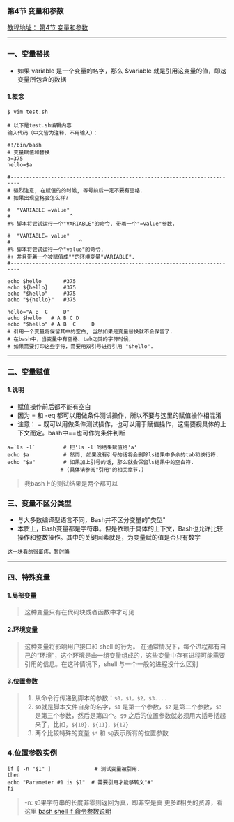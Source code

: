 ### 第4节 变量和参数
[教程地址： 第4节 变量和参数](https://www.shiyanlou.com/courses/5/labs/29/document)

---

### 一、变量替换

- 如果 variable 是一个变量的名字，那么 $variable 就是引用这变量的值，即这变量所包含的数据

#### 1.概念
```
$ vim test.sh

# 以下是test.sh编辑内容
输入代码（中文皆为注释，不用输入）：

#!/bin/bash
# 变量赋值和替换
a=375
hello=$a

#-------------------------------------------------------------------------
# 强烈注意, 在赋值的的时候, 等号前后一定不要有空格.
# 如果出现空格会怎么样?

#  "VARIABLE =value"
#                   ^
#% 脚本将尝试运行一个"VARIABLE"的命令, 带着一个"=value"参数.

#  "VARIABLE= value"
#                      ^
#% 脚本将尝试运行一个"value"的命令, 
#+ 并且带着一个被赋值成""的环境变量"VARIABLE". 
#-------------------------------------------------------------------------

echo $hello       #375
echo ${hello}     #375
echo "$hello"     #375
echo "${hello}"   #375

hello="A B  C     D"
echo $hello   # A B C D
echo "$hello" # A B  C     D
# 引用一个变量将保留其中的空白, 当然如果是变量替换就不会保留了.
# 在bash中，当变量中有空格、tab之类的字符时候，
# 如果需要打印这些字符，需要用双引号进行引用 "$hello".
```

---
### 二、变量赋值

#### 1.说明
- 赋值操作前后都不能有空白
- 因为 = 和 -eq 都可以用做条件测试操作，所以不要与这里的赋值操作相混淆
- 注意： = 既可以用做条件测试操作，也可以用于赋值操作，这需要视具体的上下文而定。bash中==也可作为条件判断

```
a=`ls -l`         # 把'ls -l'的结果赋值给'a'
echo $a           # 然而, 如果没有引号的话将会删除ls结果中多余的tab和换行符.
echo "$a"         # 如果加上引号的话, 那么就会保留ls结果中的空白符.
                 # (具体请参阅"引用"的相关章节.)
```
>我bash上的测试结果是两个都可以

### 三、变量不区分类型
- 与大多数编译型语言不同，Bash并不区分变量的"类型"
- 本质上，Bash变量都是字符串。但是依赖于具体的上下文，Bash也允许比较操作和整数操作。其中的关键因素就是，为变量赋的值是否只有数字

```
这一块看的很蛋疼，暂时略
```

---
### 四、特殊变量

#### 1.局部变量
>这种变量只有在代码块或者函数中才可见

#### 2.环境变量
>这种变量将影响用户接口和 shell 的行为。
>在通常情况下，每个进程都有自己的“环境”，这个环境是由一组变量组成的，这些变量中存有进程可能需要引用的信息。在这种情况下，shell 与一个一般的进程没什么区别

#### 3.位置参数
>1. 从命令行传递到脚本的参数：`$0，$1，$2，$3....`
>2. `$0`就是脚本文件自身的名字，`$1` 是第一个参数，`$2` 是第二个参数，`$3` 是第三个参数，然后是第四个。`$9` 之后的位置参数就必须用大括号括起来了，比如，`${10}，${11}，${12}`
>3. 两个比较特殊的变量 `$*` 和 `$@`表示所有的位置参数

### 4.位置参数实例
```
if [ -n "$1" ]              # 测试变量被引用.
then
echo "Parameter #1 is $1"  # 需要引用才能够转义"#"
fi 
```
>-n: 如果字符串的长度非零则返回为真，即非空是真
>更多if相关的资源，看这里 [bash shell if 命令参数说明](http://conkeyn.iteye.com/blog/687027)
